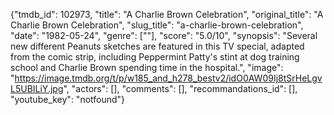 {"tmdb_id": 102973, "title": "A Charlie Brown Celebration", "original_title": "A Charlie Brown Celebration", "slug_title": "a-charlie-brown-celebration", "date": "1982-05-24", "genre": [""], "score": "5.0/10", "synopsis": "Several new different Peanuts sketches are featured in this TV special, adapted from the comic strip, including Peppermint Patty's stint at dog training school and Charlie Brown spending time in the hospital.", "image": "https://image.tmdb.org/t/p/w185_and_h278_bestv2/idO0AW09Ij8tSrHeLgvL5UBILiY.jpg", "actors": [], "comments": [], "recommandations_id": [], "youtube_key": "notfound"}